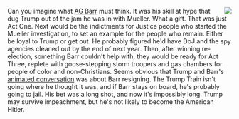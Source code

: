 <img src="http://scripting.com/images/2019/11/14/babyHuey.png" border="0" align="right">Can you imagine what <a href="https://en.wikipedia.org/wiki/William_Barr">AG Barr</a> must think. It was his skill at hype that dug Trump out of the jam he was in with Mueller. What a gift. That was just Act One. Next would be the indictments for Justice people who started the Mueller investigation, to set an example for the people who remain. Either be loyal to Trump or get out. He probably figured he'd have DoJ and the spy agencies cleaned out by the end of next year. Then, after winning re-election, something Barr couldn't help with, they would be ready for Act Three, replete with goose-stepping storm troopers and gas chambers for people of color and non-Christians. Seems obvious that Trump and Barr's <a href="https://twitter.com/PeterAlexander/status/1195088750306635785">animated conversation</a> was about Barr resigning. The Trump Train isn't going where he thought it was, and if Barr stays on board, he's probably going to jail. His bet was a long shot, and now it's impossibly long. Trump may survive impeachment, but he's not likely to become the American Hitler. 

